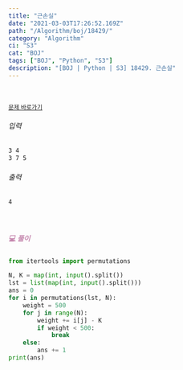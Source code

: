 ```yaml
---
title: "근손실"
date: "2021-03-03T17:26:52.169Z"
path: "/Algorithm/boj/18429/"
category: "Algorithm"
ci: "S3"
cat: "BOJ"
tags: ["BOJ", "Python", "S3"]
description: "[BOJ | Python | S3] 18429. 근손실"
---
```


<br />

<a href="https://www.acmicpc.net/problem/18429"><small>문제 바로가기</small></a>

###### 입력

```sh
3 4
3 7 5
```

###### 출력

```sh
4
```

<br />

##### <h5 style="color:#C587AE;">💻 풀이</h5>

```python
from itertools import permutations

N, K = map(int, input().split())
lst = list(map(int, input().split()))
ans = 0
for i in permutations(lst, N):
    weight = 500
    for j in range(N):
        weight += i[j] - K
        if weight < 500:
            break
    else:
        ans += 1
print(ans)
```




